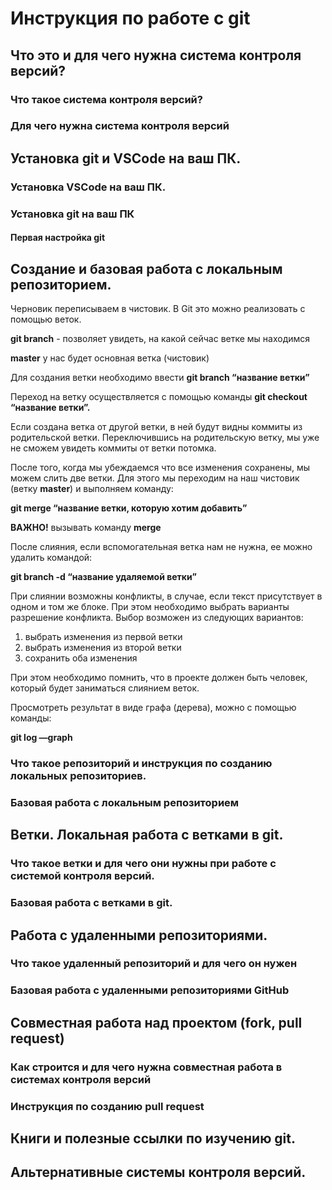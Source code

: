 # Инструкция по работе с git

## Что это и для чего нужна система контроля версий?

### Что такое система контроля версий?

### Для чего нужна система контроля версий

## Установка git и VSCode на ваш ПК.

### Установка VSCode на ваш ПК.

### Установка git на ваш ПК

#### Первая настройка git

## Создание и базовая работа с локальным репозиторием.

Черновик переписываем в чистовик. В Git это можно реализовать с помощью веток.

**git branch** - позволяет увидеть, на какой сейчас ветке мы находимся

**master** у нас будет основная ветка (чистовик)

Для создания ветки необходимо ввести **git branch “название ветки”**

Переход на ветку осуществляется с помощью команды **git checkout “название ветки”.**

Если создана ветка от другой ветки, в ней будут видны коммиты из родительской ветки. Переключившись на родительскую ветку, мы уже не сможем увидеть коммиты от ветки потомка.

После того, когда мы убеждаемся что все изменения сохранены, мы можем слить две ветки. Для этого мы переходим на наш чистовик (ветку **master**) и выполняем команду:

**git merge “название ветки, которую хотим добавить”**

**ВАЖНО!** вызывать команду **merge** 

После слияния, если вспомогательная ветка нам не нужна, ее можно удалить командой:

**git branch -d “название удаляемой ветки”**

При слиянии возможны конфликты, в случае, если текст присутствует в одном и том же блоке. При этом необходимо выбрать варианты разрешение конфликта. Выбор возможен из следующих вариантов:

1. выбрать изменения из первой ветки
2. выбрать изменения из второй ветки
3. сохранить оба изменения

При этом необходимо помнить, что в проекте должен быть человек, который будет заниматься слиянием веток.

Просмотреть результат в виде графа (дерева), можно с помощью команды:

**git log —graph**

### Что такое репозиторий и инструкция по созданию локальных репозиториев.

### Базовая работа с локальным репозиторием

## Ветки. Локальная работа с ветками в git.

### Что такое ветки и для чего они нужны при работе с системой контроля версий.

### Базовая работа с ветками в git.

## Работа с удаленными репозиториями.

### Что такое удаленный репозиторий и для чего он нужен

### Базовая работа с удаленными репозиториями GitHub

## Совместная работа над проектом (fork, pull request)

### Как строится и для чего нужна совместная работа в системах контроля версий

### Инструкция по созданию pull request

## Книги и полезные ссылки по изучению git.

## Альтернативные системы контроля версий.
